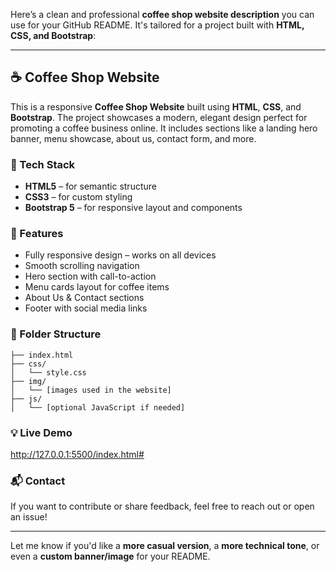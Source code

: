 Here’s a clean and professional **coffee shop website description** you can use for your GitHub README. It's tailored for a project built with **HTML, CSS, and Bootstrap**:

---

## ☕ Coffee Shop Website

This is a responsive **Coffee Shop Website** built using **HTML**, **CSS**, and **Bootstrap**. The project showcases a modern, elegant design perfect for promoting a coffee business online. It includes sections like a landing hero banner, menu showcase, about us, contact form, and more.

### 🔧 Tech Stack

- **HTML5** – for semantic structure  
- **CSS3** – for custom styling  
- **Bootstrap 5** – for responsive layout and components  

### 📸 Features

- Fully responsive design – works on all devices  
- Smooth scrolling navigation  
- Hero section with call-to-action  
- Menu cards layout for coffee items  
- About Us & Contact sections  
- Footer with social media links  

### 📂 Folder Structure

```
├── index.html
├── css/
│   └── style.css
├── img/
│   └── [images used in the website]
├── js/
│   └── [optional JavaScript if needed]
```

### 💡 Live Demo

http://127.0.0.1:5500/index.html#

### 📬 Contact

If you want to contribute or share feedback, feel free to reach out or open an issue!

---

Let me know if you'd like a **more casual version**, a **more technical tone**, or even a **custom banner/image** for your README.
